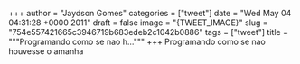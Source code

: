 
+++
author = "Jaydson Gomes"
categories = ["tweet"]
date = "Wed May 04 04:31:28 +0000 2011"
draft = false
image = "{TWEET_IMAGE}"
slug = "754e557421665c3946719b683edeb2c1042b0886"
tags = ["tweet"]
title = """Programando como se nao h..."""
+++
Programando como se nao houvesse o amanha
